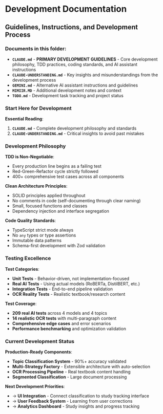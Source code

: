 # Development Documentation

## Guidelines, Instructions, and Development Process

###  Documents in this folder:

- **`CLAUDE.md`** - **PRIMARY DEVELOPMENT GUIDELINES** - Core development philosophy, TDD practices, coding standards, and AI assistant instructions
- **`CLAUDE-UNDERSTANDING.md`** - Key insights and misunderstandings from the development process  
- **`GEMINI.md`** - Alternative AI assistant instructions and guidelines
- **`MIMIIR.MD`** - Additional development notes and context
- **`TODO.md`** - Development task tracking and project status

###  Start Here for Development

**Essential Reading**:
1. **`CLAUDE.md`** - Complete development philosophy and standards
2. **`CLAUDE-UNDERSTANDING.md`** - Critical insights to avoid past mistakes

###  Development Philosophy

**TDD is Non-Negotiable**:
- Every production line begins as a failing test
- Red-Green-Refactor cycle strictly followed
- 400+ comprehensive test cases across all components

**Clean Architecture Principles**:
- SOLID principles applied throughout
- No comments in code (self-documenting through clear naming)
- Small, focused functions and classes
- Dependency injection and interface segregation

**Code Quality Standards**:
- TypeScript strict mode always
- No `any` types or type assertions
- Immutable data patterns
- Schema-first development with Zod validation

###  Testing Excellence

**Test Categories**:
- **Unit Tests** - Behavior-driven, not implementation-focused
- **Real AI Tests** - Using actual models (RoBERTa, DistilBERT, etc.)
- **Integration Tests** - End-to-end pipeline validation
- **OCR Reality Tests** - Realistic textbook/research content

**Test Coverage**:
- **209 real AI tests** across 4 models and 4 topics
- **14 realistic OCR tests** with multi-paragraph content
- **Comprehensive edge cases** and error scenarios
- **Performance benchmarking** and optimization validation

###  Current Development Status

**Production-Ready Components**:
- **Topic Classification System** - 90%+ accuracy validated
- **Multi-Strategy Factory** - Extensible architecture with auto-selection
- **OCR Processing Pipeline** - Real textbook content handling
- **Segmented Classification** - Large document processing

**Next Development Priorities**:
- → **UI Integration** - Connect classification to study tracking interface
- → **User Feedback System** - Learning from user corrections
- → **Analytics Dashboard** - Study insights and progress tracking